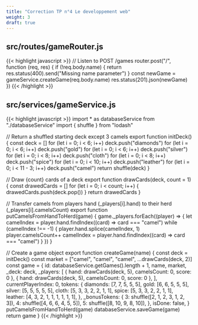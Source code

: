 ```yaml
---
title: "Correction TP n°4 Le developpement web"
weight: 3
draft: true
---
```


## src/routes/gameRouter.js

{{< highlight javascript >}}
// Listen to POST /games
router.post("/", function (req, res) {
  if (!req.body.name) {
    return res.status(400).send("Missing name parameter")
  }
  const newGame = gameService.createGame(req.body.name)
  res.status(201).json(newGame)
})
{{< /highlight >}}

## src/services/gameService.js

{{< highlight javascript >}}
import * as databaseService from "./databaseService"
import { shuffle } from "lodash"

// Return a shuffled starting deck except 3 camels
export function initDeck() {
  const deck = []
  for (let i = 0; i < 6; i++) deck.push("diamonds")
  for (let i = 0; i < 6; i++) deck.push("gold")
  for (let i = 0; i < 6; i++) deck.push("silver")
  for (let i = 0; i < 8; i++) deck.push("cloth")
  for (let i = 0; i < 8; i++) deck.push("spice")
  for (let i = 0; i < 10; i++) deck.push("leather")
  for (let i = 0; i < 11 - 3; i++) deck.push("camel")
  return shuffle(deck)
}

// Draw {count} cards of a deck
export function drawCards(deck, count = 1) {
  const drawedCards = []
  for (let i = 0; i < count; i++) {
    drawedCards.push(deck.pop())
  }
  return drawedCards
}

// Transfer camels from players hand (_players[i].hand) to their herd (_players[i].camelsCount)
export function putCamelsFromHandToHerd(game) {
  game._players.forEach((player) => {
    let camelIndex = player.hand.findIndex((card) => card === "camel")
    while (camelIndex !== -1) {
      player.hand.splice(camelIndex, 1)
      player.camelsCount++
      camelIndex = player.hand.findIndex((card) => card === "camel")
    }
  })
}

// Create a game object
export function createGame(name) {
  const deck = initDeck()
  const market = ["camel", "camel", "camel", ...drawCards(deck, 2)]
  const game = {
    id: databaseService.getGames().length + 1,
    name,
    market,
    _deck: deck,
    _players: [
      { hand: drawCards(deck, 5), camelsCount: 0, score: 0 },
      { hand: drawCards(deck, 5), camelsCount: 0, score: 0 },
    ],
    currentPlayerIndex: 0,
    tokens: {
      diamonds: [7, 7, 5, 5, 5],
      gold: [6, 6, 5, 5, 5],
      silver: [5, 5, 5, 5, 5],
      cloth: [5, 3, 3, 2, 2, 1, 1],
      spice: [5, 3, 3, 2, 2, 1, 1],
      leather: [4, 3, 2, 1, 1, 1, 1, 1, 1],
    },
    _bonusTokens: {
      3: shuffle([2, 1, 2, 3, 1, 2, 3]),
      4: shuffle([4, 6, 6, 4, 5, 5]),
      5: shuffle([8, 10, 9, 8, 10]),
    },
    isDone: false,
  }
  putCamelsFromHandToHerd(game)
  databaseService.saveGame(game)
  return game
}
{{< /highlight >}}
